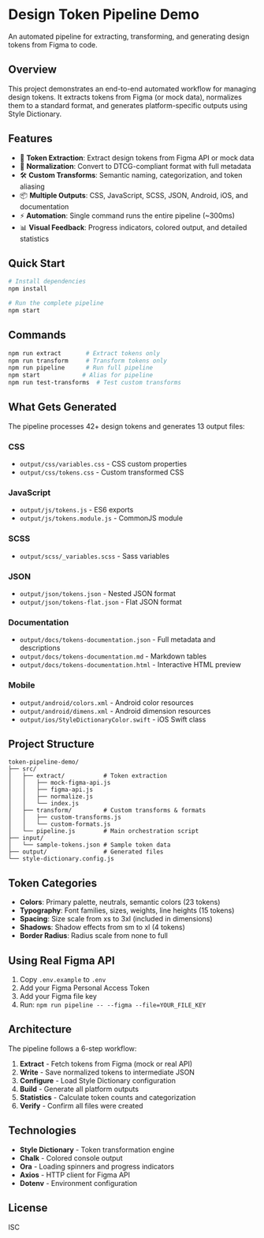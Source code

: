 # Design Token Pipeline Demo

An automated pipeline for extracting, transforming, and generating design tokens from Figma to code.

## Overview

This project demonstrates an end-to-end automated workflow for managing design tokens. It extracts tokens from Figma (or mock data), normalizes them to a standard format, and generates platform-specific outputs using Style Dictionary.

## Features

- 🎨 **Token Extraction**: Extract design tokens from Figma API or mock data
- 🔄 **Normalization**: Convert to DTCG-compliant format with full metadata
- 🛠️ **Custom Transforms**: Semantic naming, categorization, and token aliasing
- 📦 **Multiple Outputs**: CSS, JavaScript, SCSS, JSON, Android, iOS, and documentation
- ⚡ **Automation**: Single command runs the entire pipeline (~300ms)
- 📊 **Visual Feedback**: Progress indicators, colored output, and detailed statistics

## Quick Start

```bash
# Install dependencies
npm install

# Run the complete pipeline
npm start
```

## Commands

```bash
npm run extract       # Extract tokens only
npm run transform     # Transform tokens only
npm run pipeline      # Run full pipeline
npm start            # Alias for pipeline
npm run test-transforms  # Test custom transforms
```

## What Gets Generated

The pipeline processes 42+ design tokens and generates 13 output files:

### CSS
- `output/css/variables.css` - CSS custom properties
- `output/css/tokens.css` - Custom transformed CSS

### JavaScript
- `output/js/tokens.js` - ES6 exports
- `output/js/tokens.module.js` - CommonJS module

### SCSS
- `output/scss/_variables.scss` - Sass variables

### JSON
- `output/json/tokens.json` - Nested JSON format
- `output/json/tokens-flat.json` - Flat JSON format

### Documentation
- `output/docs/tokens-documentation.json` - Full metadata and descriptions
- `output/docs/tokens-documentation.md` - Markdown tables
- `output/docs/tokens-documentation.html` - Interactive HTML preview

### Mobile
- `output/android/colors.xml` - Android color resources
- `output/android/dimens.xml` - Android dimension resources
- `output/ios/StyleDictionaryColor.swift` - iOS Swift class

## Project Structure

```
token-pipeline-demo/
├── src/
│   ├── extract/           # Token extraction
│   │   ├── mock-figma-api.js
│   │   ├── figma-api.js
│   │   ├── normalize.js
│   │   └── index.js
│   ├── transform/         # Custom transforms & formats
│   │   ├── custom-transforms.js
│   │   └── custom-formats.js
│   └── pipeline.js        # Main orchestration script
├── input/
│   └── sample-tokens.json # Sample token data
├── output/                # Generated files
└── style-dictionary.config.js
```

## Token Categories

- **Colors**: Primary palette, neutrals, semantic colors (23 tokens)
- **Typography**: Font families, sizes, weights, line heights (15 tokens)
- **Spacing**: Size scale from xs to 3xl (included in dimensions)
- **Shadows**: Shadow effects from sm to xl (4 tokens)
- **Border Radius**: Radius scale from none to full

## Using Real Figma API

1. Copy `.env.example` to `.env`
2. Add your Figma Personal Access Token
3. Add your Figma file key
4. Run: `npm run pipeline -- --figma --file=YOUR_FILE_KEY`

## Architecture

The pipeline follows a 6-step workflow:

1. **Extract** - Fetch tokens from Figma (mock or real API)
2. **Write** - Save normalized tokens to intermediate JSON
3. **Configure** - Load Style Dictionary configuration
4. **Build** - Generate all platform outputs
5. **Statistics** - Calculate token counts and categorization
6. **Verify** - Confirm all files were created

## Technologies

- **Style Dictionary** - Token transformation engine
- **Chalk** - Colored console output
- **Ora** - Loading spinners and progress indicators
- **Axios** - HTTP client for Figma API
- **Dotenv** - Environment configuration

## License

ISC
